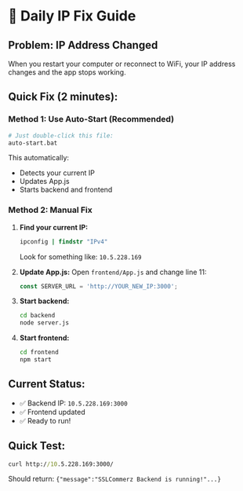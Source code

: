 # 🔧 Daily IP Fix Guide

## Problem: IP Address Changed
When you restart your computer or reconnect to WiFi, your IP address changes and the app stops working.

## Quick Fix (2 minutes):

### Method 1: Use Auto-Start (Recommended)
```bash
# Just double-click this file:
auto-start.bat
```
This automatically:
- Detects your current IP
- Updates App.js 
- Starts backend and frontend

### Method 2: Manual Fix
1. **Find your current IP:**
   ```cmd
   ipconfig | findstr "IPv4"
   ```
   Look for something like: `10.5.228.169`

2. **Update App.js:**
   Open `frontend/App.js` and change line 11:
   ```javascript
   const SERVER_URL = 'http://YOUR_NEW_IP:3000';
   ```

3. **Start backend:**
   ```cmd
   cd backend
   node server.js
   ```

4. **Start frontend:**
   ```cmd
   cd frontend
   npm start
   ```

## Current Status:
- ✅ Backend IP: `10.5.228.169:3000`
- ✅ Frontend updated
- ✅ Ready to run!

## Quick Test:
```cmd
curl http://10.5.228.169:3000/
```
Should return: `{"message":"SSLCommerz Backend is running!"...}`

